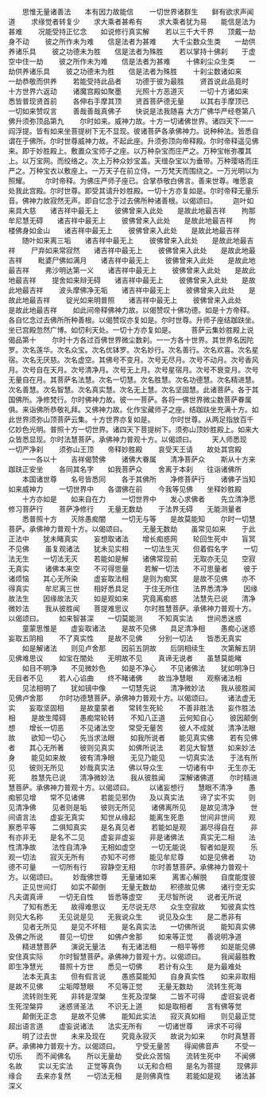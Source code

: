 <!-- { "loadSidebar": true } -->
　　思惟无量诸善法　　本有因力故能信
　　一切世界诸群生　　鲜有欲求声闻道
　　求缘觉者转复少　　求大乘者甚希有
　　求大乘者犹为易　　能信是法为甚难
　　况能受持正忆念　　如说修行真实解
　　若以三千大千界　　顶戴一劫身不动
　　彼之所作未为难　　信是法者为甚难
　　大千尘数众生类　　一劫供养诸乐具
　　彼之功德未为胜　　信是法者为殊胜
　　若以掌持十佛刹　　于虚空中住一劫
　　彼之所作未为难　　信是法者为甚难
　　十佛刹尘众生类　　一劫供养诸乐具
　　彼之功德未为胜　　信是法者为殊胜
　　十刹尘数诸如来　　一劫恭敬而供养
　　若能受持此品者　　功德于彼为最胜
　　贤首说此品竟时　　十方世界六返动
　　诸魔宫殿如聚墨　　光照十方恶道灭
　　一切十方诸如来　　悉皆普现贤首前
　　各伸右手摩其顶　　贤首菩萨德无量
　　以其右手摩顶已　　一切如来赞叹言
　　善哉善哉真佛子　　快说是法我随喜
大方广佛华严经卷第八佛升须弥顶品第九
　　尔时如来。威神力故。十方一切诸佛世界。诸四天下一一阎浮提。皆有如来坐菩提树下无不显现。彼诸菩萨各承佛神力。说种种法。皆悉自谓在于佛所。尔时世尊威神力故。不起此座。升须弥顶向帝释殿。尔时帝释遥见佛来。即于妙胜殿上。敷置众宝师子之座。以万种杂宝而庄严之。万种宝帐弥覆其上。以万宝网。而绞络之。次上万种众妙宝盖。天缯杂宝以为垂带。万种璎珞而庄严之。万种宝衣以敷座上。一万天子在前立侍。一万梵天而围绕之。一万光明以为照耀。
　　尔时帝释。为佛庄严师子座已。合掌恭敬白佛言。善来世尊。唯愿哀处我此宫殿。尔时世尊。即受其请升妙胜殿。一切十方亦复如是。尔时帝释无量乐音。佛神力故寂然无声。即自忆念于过去佛所种诸善根。以偈颂曰。
　　迦叶如来具大慈　　诸吉祥中最无上
　　彼佛曾来入此处　　是故此地最吉祥
　　拘那牟尼慧无碍　　诸吉祥中最无上
　　彼佛曾来入此处　　是故此地最吉祥
　　拘楼佛身如金山　　诸吉祥中最无上
　　彼佛曾来入此处　　是故此地最吉祥
　　随叶如来离三垢　　诸吉祥中最无上
　　彼佛曾来入此处　　是故此地最吉祥
　　尸弃如来常寂然　　诸吉祥中最无上
　　彼佛曾来入此处　　是故此地最吉祥
　　毗婆尸佛如满月　　诸吉祥中最无上
　　彼佛曾来入此处　　是故此地最吉祥
　　弗沙明达第一义　　诸吉祥中最无上
　　彼佛曾来入此处　　是故此地最吉祥
　　提舍如来辩无碍　　诸吉祥中最无上
　　彼佛曾来入此处　　是故此地最吉祥
　　波头摩佛净无垢　　诸吉祥中最无上
　　彼佛曾来入此处　　是故此地最吉祥
　　锭光如来明普照　　诸吉祥中最无上
　　彼佛曾来入此处　　是故此地最吉祥
　　如此间帝释佛神力故。以偈赞叹十佛功德。如是十方帝释。各自忆念过去佛所所种善根。以偈赞叹亦复如是。尔时世尊。升师子座结跏趺坐。坐已宫殿忽然广博。如忉利天处。一切十方亦复如是。
　　菩萨云集妙胜殿上说偈品第十
　　尔时十方各过百佛世界微尘数刹。一一方各十世界。其世界名因陀罗。次名莲华。次名众宝。次名优钵罗。次名妙行。次名善行。次名欢喜。次名星宿。次名无厌慈。次名虚空。其佛号不变月。次号无尽月。次号不动月。次号香风月。次号自在天月。次号清净月。次号无上月。次号星宿月。次号不衰变月。次号无量自在月。其菩萨名法慧。次名一切慧。次名胜慧。次名功德慧。次名精进慧。次名善慧。次名智慧。次名真实慧。次名无上慧。次名坚固慧。此诸菩萨。各于其国佛所。净修梵行。尔时佛神力故。彼一一菩萨。各将一佛世界微尘数菩萨眷属俱。来诣佛所恭敬礼拜。又佛神力故。化作宝藏师子之座。结跏趺坐充满十方。如此世界须弥山顶菩萨云集。十方世界亦复如是。
　　尔时世尊。从两足指放百千亿妙色光明。普照十方一切世界。诸四天下菩提树下。须弥山顶妙胜殿上。如来大众皆悉显现。尔时法慧菩萨。承佛神力普观十方。以偈颂曰。
　　天人师悉现　　一切严净刹
　　须弥山王顶　　帝释妙胜殿
　　哀受天王请　　故处其宫殿
　　一一各以十　　吉祥偈赞佛
　　诸佛大眷属　　清净菩萨众
　　斯从十方来　　跏趺正安坐
　　各同其名字　　如我菩萨众
　　舍离于本刹　　往诣诸佛所
　　本国诸世尊　　名号皆悉同
　　各于其佛所　　净修菩萨行
　　诸佛子当知　　如来威神力
　　一切世界中　　各谓佛在前
　　今我等见佛　　坐释妙胜殿
　　十方亦如是　　如来自在力
　　一切世界中　　发心求佛者
　　先立清净愿　　修习菩萨行
　　菩萨净修行　　无量无数劫
　　于法界无碍　　无能测量者
　　悉普照十方　　灭除愚痴闇
　　一切无与等　　是故莫能知
　　尔时一切慧菩萨。承佛神力普观十方。以偈颂曰。
　　无量无数劫　　虽常见如来
　　于此正法中　　犹未睹真实
　　妄想取诸法　　增长痴惑网
　　轮回生死中　　盲冥不见佛
　　虽复观诸法　　犹未见实相
　　一切法生灭　　但着假名字
　　一切法无生　　一切法无灭
　　若能如是解　　诸佛常现前
　　无取亦无见　　空寂无真实
　　诸佛本来空　　不可得思量
　　若解一切法　　不可思量者
　　彼于诸烦恼　　其心无所染
　　虚妄取法相　　是则为痴冥
　　是故不见佛　　亦不得真实
　　牟尼离三世　　相好悉具足
　　于住无所住　　法界悉清净
　　因缘故法生　　因缘故法灭
　　如是观如来　　究竟离痴惑
　　法慧先已说　　清净微妙法
　　我从彼胜闻　　菩提难思议
　　尔时胜慧菩萨。承佛神力普观十方。以偈颂曰。
　　如来智甚深　　一切莫能测
　　不知真实法　　世间悉迷惑
　　童蒙思惟是　　虚妄取诸法
　　是故不见佛　　具足清净相
　　愚痴心迷惑　　妄取五阴相
　　不了真实性　　是故不见佛
　　分别一切法　　皆悉无真实
　　如是解诸法　　则见卢舍那
　　因前五阴故　　后阴相续生
　　次第解五阴　　见佛难思议
　　如宝在闇处　　无明故不见
　　真谛无说者　　虽慧莫能睹
　　如目不明净　　不见微妙色
　　如是不净心　　不见诸佛法
　　犹如明净日　　无目者不见
　　若人心谄曲　　终不睹诸佛
　　故当净慧眼　　观察诸法相
　　见法相明了　　犹如镜中像
　　一切慧先说　　清净微妙法
　　我从彼胜闻　　见佛卢舍那
　　尔时功德慧菩萨。承佛神力普观十方。以偈颂曰。
　　诸法虚无实　　妄取坚固相
　　是故童蒙者　　常转生死轮
　　不善非胜法　　妄作胜法相
　　是故生障碍　　愚痴常轮转
　　不知八正道　　云何知自心
　　彼因颠倒想　　增长一切恶
　　不见诸法空　　常受无量苦
　　彼人不成就　　清净法眼故
　　欲知一切心　　先当求法眼
　　如我所说者　　能见真实佛
　　若有见佛者　　其心无所著
　　彼则见真实　　如佛所说法
　　若见大智慧　　如来妙法身
　　能见如来故　　彼有清净眼
　　无见乃能见　　一切真实法
　　于法有所见　　彼则无所见
　　妙哉真实法　　佛以导众生
　　一切诸有中　　无生亦无死
　　胜慧先已说　　清净微妙法
　　我从彼胜闻　　深解诸佛道
　　尔时精进慧菩萨。承佛神力普观十方。以偈颂曰。
　　以诸妄想行　　慧眼不清净
　　愚痴邪见增　　常不见诸佛
　　若能见邪伪　　及以真实法
　　谛了实不实　　则见清净佛
　　见者则是垢　　彼则无所见
　　诸佛离所见　　是故见清净
　　世间语言法　　虚妄无真实
　　知世从缘起　　能离生死患
　　世间非世间　　观察悉平等
　　二俱知真实　　是名真见者
　　若能如是观　　漏尽得自在
　　非有亦非无　　是名不二见
　　虚妄非虚妄　　非是诸佛法
　　真实无二相　　法性清净故
　　法性自清净　　无相如虚空
　　一切无能说　　智者如是观
　　乐观一切法　　寂灭无所有
　　亦知不可修　　能见牟尼尊
　　如是见佛者　　功德不可量
　　一切所有行　　寂静空无相
　　尔时善慧菩萨。承佛神力普观十方。以偈颂曰。
　　妙哉佛世尊　　无量诸如来
　　离害心解脱　　自度能度彼
　　正见世间灯　　如实不颠倒
　　无量无数劫　　积德故见佛
　　诸行空无实　　凡夫谓真谛
　　一切无自性　　皆悉等虚空
　　无尽智所说　　说者无所说
　　了知有悉无　　故得难思议
　　无尽说无尽　　众生空寂故
　　知彼真实性　　则见大名称
　　无见说是见　　无我说众生
　　说见及众生　　是二悉非有
　　见者无所见　　是见不坏相
　　是名真实法　　一切佛所说
　　能知真实佛　　及佛之所说
　　普见一切世　　如佛卢舍那
　　如来等正觉　　善说明净道
　　精进慧菩萨　　演说无量法
　　有无诸法相　　一相平等修
　　如是能见佛　　安住真实际
　　尔时智慧菩萨。承佛神力普观十方。以偈颂曰。
　　我闻最胜教　　即生净慧光
　　普照十方世　　悉见一切佛
　　若计有众生　　是为最难处
　　法本无真主　　但有假言说
　　愚惑莫能知　　自身真实性
　　如来非取相　　是故不见佛
　　尘垢障慧眼　　不见等正觉
　　无量无数劫　　流转生死海
　　流转则生死　　非转是涅槃
　　生死及涅槃　　二皆不可得
　　虚诳妄说者　　生死涅槃异
　　迷惑贤圣法　　不识无上道
　　如是取相者　　言有佛等觉
　　颠倒无正念　　是故不见佛
　　能知此实法　　寂灭真如相
　　则见最正觉　　超出语言道
　　虚妄说诸法　　法实无所有
　　一切诸世尊　　谛求不可得
　　明了过去世　　未来及现在
　　究竟永寂灭　　故说为如来
　　尔时真慧菩萨。承佛神力普观十方。以偈颂曰。
　　宁受无量苦　　得闻佛音声
　　不受一切乐　　而不闻佛名
　　所以无量劫　　受此众苦恼
　　流转生死中　　不闻佛名故
　　实以无实法　　正觉等真伪
　　以无和合相　　是名为菩提
　　现佛非缘合　　去来亦复然
　　一切法无相　　是则佛真性
　　若能如是观　　诸法甚深义
